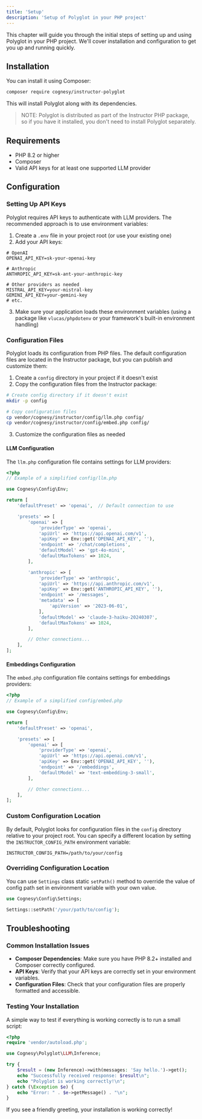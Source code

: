 ```yaml
---
title: 'Setup'
description: 'Setup of Polyglot in your PHP project'
---
```


This chapter will guide you through the initial steps of setting up and using Polyglot in your PHP project. We'll cover installation and configuration to get you up and running quickly.




## Installation

You can install it using Composer:

```bash
composer require cognesy/instructor-polyglot
```

This will install Polyglot along with its dependencies.


> NOTE: Polyglot is distributed as part of the Instructor PHP package, so if you have it installed, you don't need to install Polyglot separately.

## Requirements

- PHP 8.2 or higher
- Composer
- Valid API keys for at least one supported LLM provider




## Configuration

### Setting Up API Keys

Polyglot requires API keys to authenticate with LLM providers. The recommended approach is to use environment variables:

1. Create a `.env` file in your project root (or use your existing one)
2. Add your API keys:

```
# OpenAI
OPENAI_API_KEY=sk-your-openai-key

# Anthropic
ANTHROPIC_API_KEY=sk-ant-your-anthropic-key

# Other providers as needed
MISTRAL_API_KEY=your-mistral-key
GEMINI_API_KEY=your-gemini-key
# etc.
```

3. Make sure your application loads these environment variables (using a package like `vlucas/phpdotenv` or your framework's built-in environment handling)

### Configuration Files

Polyglot loads its configuration from PHP files. The default configuration files are located in the Instructor package, but you can publish and customize them:

1. Create a `config` directory in your project if it doesn't exist
2. Copy the configuration files from the Instructor package:

```bash
# Create config directory if it doesn't exist
mkdir -p config

# Copy configuration files
cp vendor/cognesy/instructor/config/llm.php config/
cp vendor/cognesy/instructor/config/embed.php config/
```

3. Customize the configuration files as needed

#### LLM Configuration

The `llm.php` configuration file contains settings for LLM providers:

```php
<?php
// Example of a simplified config/llm.php

use Cognesy\Config\Env;

return [
    'defaultPreset' => 'openai',  // Default connection to use

    'presets' => [
        'openai' => [
            'providerType' => 'openai',
            'apiUrl' => 'https://api.openai.com/v1',
            'apiKey' => Env::get('OPENAI_API_KEY', ''),
            'endpoint' => '/chat/completions',
            'defaultModel' => 'gpt-4o-mini',
            'defaultMaxTokens' => 1024,
        ],

        'anthropic' => [
            'providerType' => 'anthropic',
            'apiUrl' => 'https://api.anthropic.com/v1',
            'apiKey' => Env::get('ANTHROPIC_API_KEY', ''),
            'endpoint' => '/messages',
            'metadata' => [
                'apiVersion' => '2023-06-01',
            ],
            'defaultModel' => 'claude-3-haiku-20240307',
            'defaultMaxTokens' => 1024,
        ],

        // Other connections...
    ],
];
```

#### Embeddings Configuration

The `embed.php` configuration file contains settings for embeddings providers:

```php
<?php
// Example of a simplified config/embed.php

use Cognesy\Config\Env;

return [
    'defaultPreset' => 'openai',

    'presets' => [
        'openai' => [
            'providerType' => 'openai',
            'apiUrl' => 'https://api.openai.com/v1',
            'apiKey' => Env::get('OPENAI_API_KEY', ''),
            'endpoint' => '/embeddings',
            'defaultModel' => 'text-embedding-3-small',
        ],

        // Other connections...
    ],
];
```

### Custom Configuration Location

By default, Polyglot looks for configuration files in the `config` directory relative to your project root. You can specify a different location by setting the `INSTRUCTOR_CONFIG_PATH` environment variable:

```
INSTRUCTOR_CONFIG_PATH=/path/to/your/config
```

### Overriding Configuration Location

You can use `Settings` class static `setPath()` method to override the value of config path set in environment variable with your own value.

```php
use Cognesy\Config\Settings;

Settings::setPath('/your/path/to/config');
```


## Troubleshooting

### Common Installation Issues

- **Composer Dependencies**: Make sure you have PHP 8.2+ installed and Composer correctly configured.
- **API Keys**: Verify that your API keys are correctly set in your environment variables.
- **Configuration Files**: Check that your configuration files are properly formatted and accessible.

### Testing Your Installation

A simple way to test if everything is working correctly is to run a small script:

```php
<?php
require 'vendor/autoload.php';

use Cognesy\Polyglot\LLM\Inference;

try {
    $result = (new Inference)->with(messages: 'Say hello.')->get();
    echo "Successfully received response: $result\n";
    echo "Polyglot is working correctly!\n";
} catch (\Exception $e) {
    echo "Error: " . $e->getMessage() . "\n";
}
```

If you see a friendly greeting, your installation is working correctly!

